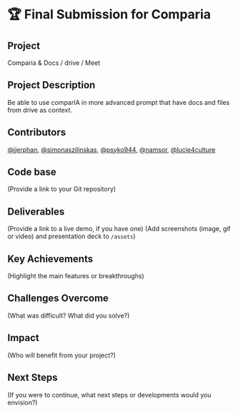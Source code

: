 # 🏆 Final Submission for Comparia

## Project
Comparia & Docs / drive / Meet

## Project Description
Be able to use comparIA in more advanced prompt that have docs and files from drive as context.


## Contributors
<a href="https://github.com/jjerphan">@jjerphan</a>, <a href="https://github.com/simonaszilinskas">@simonaszilinskas</a>, <a href="https://github.com/psyko944">@psyko944</a>, <a href="https://github.com/namsor">@namsor</a>, <a href="https://github.com/lucie4culture">@lucie4culture</a>

## Code base
(Provide a link to your Git repository)

## Deliverables 
(Provide a link to a live demo, if you have one)
(Add screenshots (image, gif or video) and presentation deck to `/assets`)

## Key Achievements
(Highlight the main features or breakthroughs)

## Challenges Overcome
(What was difficult? What did you solve?)

## Impact
(Who will benefit from your project?)

## Next Steps
(If you were to continue, what next steps or developments would you envision?)
